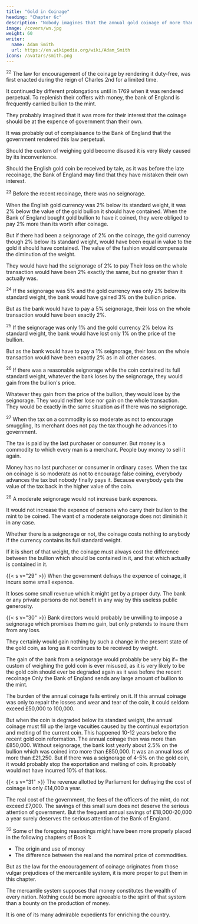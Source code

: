 ```yaml
---
title: "Gold in Coinage"
heading: "Chapter 6c"
description: "Nobody imagines that the annual gold coinage of more than £800,000 a year for 10 years, was an addition to the money in the kingdom"
image: /covers/wn.jpg
weight: 60
writer:
  name: Adam Smith
  url: https://en.wikipedia.org/wiki/Adam_Smith
icons: /avatars/smith.png
---
```




<sup>22</sup> The law for encouragement of the coinage by rendering it duty-free, was first enacted during the reign of Charles 2nd for a limited time.

It continued by different prolongations until in 1769 when it was rendered perpetual.
To replenish their coffers with money, the bank of England is frequently carried bullion to the mint.

They probably imagined that it was more for their interest that the coinage should be at the expence of government than their own.

It was probably out of complaisance to the Bank of England that the government rendered this law perpetual.

Should the custom of weighing gold become disused it is very likely caused by its inconvenience.

Should the English gold coin be received by tale, as it was before the late recoinage, the Bank of England may find that they have mistaken their own interest.


<sup>23</sup> Before the recent recoinage, there was no seignorage.

When the English gold currency was 2% below its standard weight, it was 2% below the value of the gold bullion it should have contained.
When the Bank of England bought gold bullion to have it coined, they were obliged to pay 2% more than its worth after coinage.

But if there had been a seignorage of 2% on the coinage, the gold currency though 2% below its standard weight, would have been equal in value to the gold it should have contained.
The value of the fashion would compensate the diminution of the weight.

They would have had the seignorage of 2% to pay
Their loss on the whole transaction would have been 2% exactly the same, but no greater than it actually was.


<sup>24</sup> If the seignorage was 5% and the gold currency was only 2% below its standard weight, the bank would have gained 3% on the bullion price.

But as the bank would have to pay a 5% seignorage, their loss on the whole transaction would have been exactly 2%.


<sup>25</sup> If the seignorage was only 1% and the gold currency 2% below its standard weight, the bank would have lost only 1% on the price of the bullion.

But as the bank would have to pay a 1% seignorage, their loss on the whole transaction would have been exactly 2% as in all other cases.


<sup>26</sup> If there was a reasonable seignorage while the coin contained its full standard weight, whatever the bank loses by the seignorage, they would gain from the bullion's price.

Whatever they gain from the price of the bullion, they would lose by the seignorage.
They would neither lose nor gain on the whole transaction.
They would be exactly in the same situation as if there was no seignorage.


<sup>27</sup> When the tax on a commodity is so moderate as not to encourage smuggling, its merchant does not pay the tax though he advances it to government.

The tax is paid by the last purchaser or consumer.
But money is a commodity to which every man is a merchant.
People buy money to sell it again.

Money has no last purchaser or consumer in ordinary cases.
When the tax on coinage is so moderate as not to encourage false coining, everybody advances the tax but nobody finally pays it.
Because everybody gets the value of the tax back in the higher value of the coin.


<sup>28</sup> A moderate seignorage would not increase bank expences.

It would not increase the expence of persons who carry their bullion to the mint to be coined.
The want of a moderate seignorage does not diminish it in any case.

Whether there is a seignorage or not, the coinage costs nothing to anybody if the currency contains its full standard weight.

If it is short of that weight, the coinage must always cost the difference between the bullion which should be contained in it, and that which actually is contained in it.


{{< s v="29" >}} When the government defrays the expence of coinage, it incurs some small expence.

It loses some small revenue which it might get by a proper duty.
The bank or any private persons do not benefit in any way by this useless public generosity.


{{< s v="30" >}} Bank directors would probably be unwilling to impose a seignorage which promises them no gain, but only pretends to insure them from any loss.

They certainly would gain nothing by such a change in the present state of the gold coin, as long as it continues to be received by weight.

The gain of the bank from a seignorage would probably be very big if= 
the custom of weighing the gold coin is ever misused, as it is very likely to be
the gold coin should ever be degraded again as it was before the recent recoinage
Only the Bank of England sends any large amount of bullion to the mint.

The burden of the annual coinage falls entirely on it.
If this annual coinage was only to repair the losses and wear and tear of the coin, it could seldom exceed £50,000 to 100,000.

But when the coin is degraded below its standard weight, the annual coinage must fill up the large vacuities caused by the continual exportation and melting of the current coin.
    This happened 10-12 years before the recent gold coin reformation.
        The annual coinage then was more than £850,000.
    Without seignorage, the bank lost yearly about 2.5% on the bullion which was coined into more than £850,000.
        It was an annual loss of more than £21,250.
    But if there was a seignorage of 4-5% on the gold coin, it would probably stop the exportation and melting of coin.
        It probably would not have incurred 10% of that loss.


{{< s v="31" >}} The revenue allotted by Parliament for defraying the cost of coinage is only £14,000 a year.

The real cost of the government, the fees of the officers of the mint, do not exceed £7,000.
The savings of this small sum does not deserve the serious attention of government.
But the frequent annual savings of £18,000-20,000 a year surely deserves the serious attention of the Bank of England.


<sup>32</sup> Some of the foregoing reasonings might have been more properly placed in the following chapters of Book 1:
- The origin and use of money
- The difference between the real and the nominal price of commodities.

But as the law for the encouragement of coinage originates from those vulgar prejudices of the mercantile system, it is more proper to put them in this chapter.

The mercantile system supposes that money constitutes the wealth of every nation.
Nothing could be more agreeable to the spirit of that system than a bounty on the production of money.

It is one of its many admirable expedients for enriching the country.
